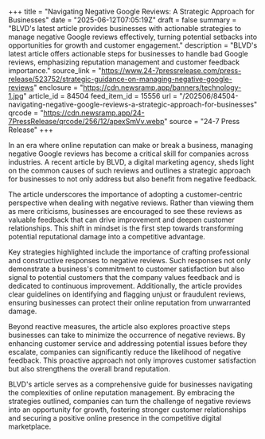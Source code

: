 +++
title = "Navigating Negative Google Reviews: A Strategic Approach for Businesses"
date = "2025-06-12T07:05:19Z"
draft = false
summary = "BLVD's latest article provides businesses with actionable strategies to manage negative Google reviews effectively, turning potential setbacks into opportunities for growth and customer engagement."
description = "BLVD's latest article offers actionable steps for businesses to handle bad Google reviews, emphasizing reputation management and customer feedback importance."
source_link = "https://www.24-7pressrelease.com/press-release/523752/strategic-guidance-on-managing-negative-google-reviews"
enclosure = "https://cdn.newsramp.app/banners/technology-1.jpg"
article_id = 84504
feed_item_id = 15556
url = "/202506/84504-navigating-negative-google-reviews-a-strategic-approach-for-businesses"
qrcode = "https://cdn.newsramp.app/24-7PressRelease/qrcode/256/12/apexSmVv.webp"
source = "24-7 Press Release"
+++

<p>In an era where online reputation can make or break a business, managing negative Google reviews has become a critical skill for companies across industries. A recent article by BLVD, a digital marketing agency, sheds light on the common causes of such reviews and outlines a strategic approach for businesses to not only address but also benefit from negative feedback.</p><p>The article underscores the importance of adopting a customer-centric perspective when dealing with negative reviews. Rather than viewing them as mere criticisms, businesses are encouraged to see these reviews as valuable feedback that can drive improvement and deepen customer relationships. This shift in mindset is the first step towards transforming potential reputational damage into a competitive advantage.</p><p>Key strategies highlighted include the importance of crafting professional and constructive responses to negative reviews. Such responses not only demonstrate a business's commitment to customer satisfaction but also signal to potential customers that the company values feedback and is dedicated to continuous improvement. Additionally, the article provides clear guidelines on identifying and flagging unjust or fraudulent reviews, ensuring businesses can protect their online reputation from unwarranted damage.</p><p>Beyond reactive measures, the article also explores proactive steps businesses can take to minimize the occurrence of negative reviews. By enhancing customer service and addressing potential issues before they escalate, companies can significantly reduce the likelihood of negative feedback. This proactive approach not only improves customer satisfaction but also strengthens the overall brand reputation.</p><p>BLVD's article serves as a comprehensive guide for businesses navigating the complexities of online reputation management. By embracing the strategies outlined, companies can turn the challenge of negative reviews into an opportunity for growth, fostering stronger customer relationships and securing a positive online presence in the competitive digital marketplace.</p>